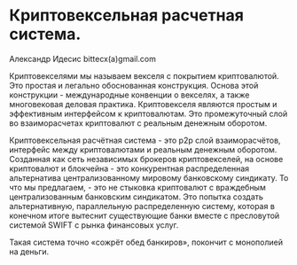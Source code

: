  #   Криптовексельная расчетная система.
 
Александр Идесис
bittecx(a)gmail.com

  Криптовекселями мы называем векселя с покрытием криптовалютой. Это простая и легально обоснованная конструкция. Основа этой конструкции - международные конвенции о векселях, а также многовековая деловая практика. Криптовекселя являются простым и эффективным интерфейсом к криптовалютам. Это промежуточный слой во взаиморасчетах криптовалют с реальным денежным оборотом.  
 
  Криптовексельная расчётная система - это p2p слой взаиморасчётов, интерфейс между криптовалютами и реальным денежным оборотом. Созданная как сеть независимых брокеров криптовекселей, на основе криптовалют и блокчейна - это конкурентная распределенная альтернатива централизованному мировому банковскому синдикату. То что мы предлагаем, - это не стыковка криптовалют с враждебным централизованным банковским синдикатом. Это попытка создать альтернативную, параллельную распределенную систему, которая в конечном итоге вытеснит существующие банки вместе с пресловутой системой SWIFT с рынка финансовых услуг.
  
Такая система точно «сожрёт обед банкиров», покончит с монополией на деньги.
